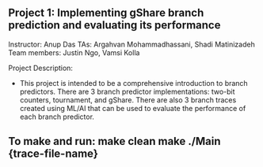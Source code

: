 Project 1: Implementing gShare branch prediction and evaluating its performance
--------------------------------------------------------------------------------
Instructor: Anup Das
TAs: Argahvan Mohammadhassani, Shadi Matinizadeh
Team members: Justin Ngo, Vamsi Kolla

Project Description:
- This project is intended to be a comprehensive introduction to branch predictors.
There are 3 branch predictor implementations: two-bit counters, tournament, and
gShare. There are also 3 branch traces created using ML/AI that can be used to 
evaluate the performance of each branch predictor.

To make and run:
make clean
make
./Main {trace-file-name}
--------------------------------------------------------------------------------
